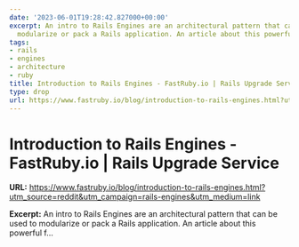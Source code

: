 ```yaml
---
date: '2023-06-01T19:28:42.827000+00:00'
excerpt: An intro to Rails Engines are an architectural pattern that can be used to
  modularize or pack a Rails application. An article about this powerful f...
tags:
- rails
- engines
- architecture
- ruby
title: Introduction to Rails Engines - FastRuby.io | Rails Upgrade Service
type: drop
url: https://www.fastruby.io/blog/introduction-to-rails-engines.html?utm_source=reddit&utm_campaign=rails-engines&utm_medium=link
---
```


# Introduction to Rails Engines - FastRuby.io | Rails Upgrade Service

**URL:** https://www.fastruby.io/blog/introduction-to-rails-engines.html?utm_source=reddit&utm_campaign=rails-engines&utm_medium=link

**Excerpt:** An intro to Rails Engines are an architectural pattern that can be used to modularize or pack a Rails application. An article about this powerful f...
